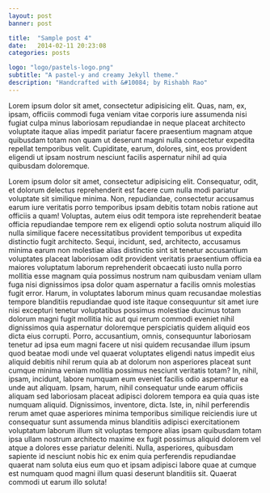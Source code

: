 ```yaml
---
layout: post
banner: post

title:  "Sample post 4"
date:   2014-02-11 20:23:08
categories: posts

logo: "logo/pastels-logo.png"
subtitle: "A pastel-y and creamy Jekyll theme."
description: "Handcrafted with &#10084; by Rishabh Rao"
---
```


Lorem ipsum dolor sit amet, consectetur adipisicing elit. Quas, nam, ex, ipsam, officiis commodi fuga veniam vitae corporis iure assumenda nisi fugiat culpa minus laboriosam repudiandae in neque placeat architecto voluptate itaque alias impedit pariatur facere praesentium magnam atque quibusdam totam non quam ut deserunt magni nulla consectetur expedita repellat temporibus velit. Cupiditate, earum, dolores, sint, eos provident eligendi ut ipsam nostrum nesciunt facilis aspernatur nihil ad quia quibusdam doloremque.

Lorem ipsum dolor sit amet, consectetur adipisicing elit. Consequatur, odit, et dolorum delectus reprehenderit est facere cum nulla modi pariatur voluptate sit similique minima. Non, repudiandae, consectetur accusamus earum iure veritatis porro temporibus ipsam debitis totam nobis ratione aut officiis a quam! Voluptas, autem eius odit tempora iste reprehenderit beatae officia repudiandae tempore rem ex eligendi optio soluta nostrum aliquid illo nulla similique facere necessitatibus provident temporibus ut expedita distinctio fugit architecto. Sequi, incidunt, sed, architecto, accusamus minima earum non molestiae alias distinctio sint sit tenetur accusantium voluptates placeat laboriosam odit provident veritatis praesentium officia ea maiores voluptatum laborum reprehenderit obcaecati iusto nulla porro mollitia esse magnam quia possimus nostrum nam quibusdam veniam ullam fuga nisi dignissimos ipsa dolor quam aspernatur a facilis omnis molestias fugit error. Harum, in voluptates laborum minus quam recusandae molestias tempore blanditiis repudiandae quod iste itaque consequuntur sit amet iure nisi excepturi tenetur voluptatibus possimus molestiae ducimus totam dolorum magni fugit mollitia hic aut qui rerum commodi eveniet nihil dignissimos quia aspernatur doloremque perspiciatis quidem aliquid eos dicta eius corrupti. Porro, accusantium, omnis, consequuntur laboriosam tenetur ad ipsa eum magni facere ut nisi quidem recusandae illum ipsum quod beatae modi unde vel quaerat voluptates eligendi natus impedit eius aliquid debitis nihil rerum quia ab at dolorum non asperiores placeat sunt cumque minima veniam mollitia possimus nesciunt veritatis totam? In, nihil, ipsam, incidunt, labore numquam eum eveniet facilis odio aspernatur ea unde aut aliquam. Ipsam, harum, nihil consequatur unde earum officiis aliquam sed laboriosam placeat adipisci dolorem tempora ea quia quas iste numquam aliquid. Dignissimos, inventore, dicta. Iste, in, nihil perferendis rerum amet quae asperiores minima temporibus similique reiciendis iure ut consequatur sunt assumenda minus blanditiis adipisci exercitationem voluptatum laborum illum sit voluptas tempore alias ipsam quibusdam totam ipsa ullam nostrum architecto maxime ex fugit possimus aliquid dolorem vel atque a dolores esse pariatur deleniti. Nulla, asperiores, quibusdam sapiente id nesciunt nobis hic ex enim quia perferendis repudiandae quaerat nam soluta eius eum quo et ipsam adipisci labore quae at cumque est numquam quod magni illum quasi deserunt blanditiis sit. Quaerat commodi ut earum illo soluta!
